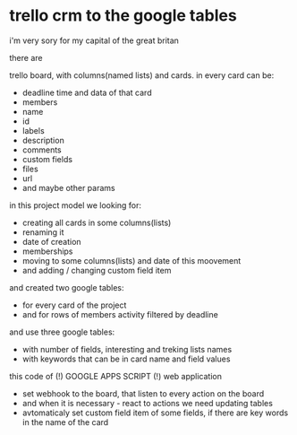 # trello crm to the google tables 

i'm very sory for my capital of the great britan

there are

trello board, with columns(named lists) and cards.
in every card can be: 
- deadline time and data of that card
- members
- name
- id
- labels
- description
- comments
- custom fields
- files
- url
- and maybe other params

in this project model we looking for:
- creating all cards in some columns(lists)
- renaming it
- date of creation
- memberships
- moving to some columns(lists) and date of this moovement
- and adding / changing custom field item

and created two google tables:
- for every card of the project
- and for rows of members activity filtered by deadline

and use three google tables:
- with number of fields, interesting and treking lists names
- with keywords that can be in card name and field values

this code of (!) GOOGLE APPS SCRIPT (!) web application 
- set webhook to the board, that listen to every action on the board
- and when it is necessary - react to actions we need updating tables
- avtomaticaly set custom field item of some fields, if there are key words in the name of the card 
